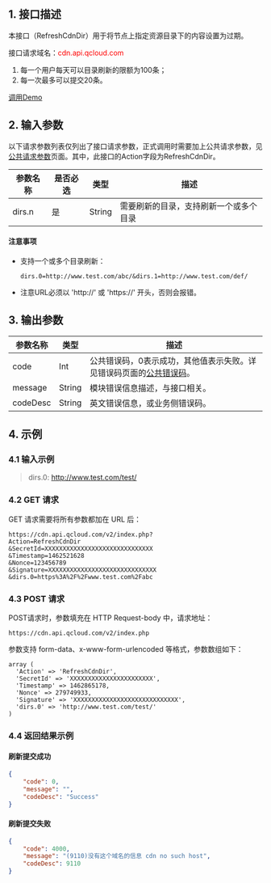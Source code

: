 ## 1. 接口描述

本接口（RefreshCdnDir）用于将节点上指定资源目录下的内容设置为过期。

接口请求域名：<font style="color:red">cdn.api.qcloud.com</font>

1) 每一个用户每天可以目录刷新的限额为100条；
2) 每一次最多可以提交20条。

[调用Demo](https://www.qcloud.com/document/product/228/1734)

## 2. 输入参数
以下请求参数列表仅列出了接口请求参数，正式调用时需要加上公共请求参数，见[公共请求参数](https://www.qcloud.com/doc/api/231/4473)页面。其中，此接口的Action字段为RefreshCdnDir。

| 参数名称   | 是否必选 | 类型     | 描述                  |
| ------ | ---- | ------ | ------------------- |
| dirs.n | 是    | String | 需要刷新的目录，支持刷新一个或多个目录 |



#### 注意事项

+ 支持一个或多个目录刷新：
    ```
    dirs.0=http://www.test.com/abc/&dirs.1=http://www.test.com/def/
    ```

+ 注意URL必须以 'http://' 或 'https://' 开头，否则会报错。


## 3. 输出参数

| 参数名称     | 类型     | 描述                                       |
| -------- | ------ | ---------------------------------------- |
| code     | Int    | 公共错误码，0表示成功，其他值表示失败。详见错误码页面的[公共错误码](https://www.qcloud.com/doc/api/231/5078#1.-.E5.85.AC.E5.85.B1.E9.94.99.E8.AF.AF.E7.A0.81)。 |
| message  | String | 模块错误信息描述，与接口相关。                          |
| codeDesc | String | 英文错误信息，或业务侧错误码。                          |




## 4. 示例

### 4.1 输入示例

> dirs.0: http://www.test.com/test/



### 4.2 GET 请求

GET 请求需要将所有参数都加在 URL 后：

```
https://cdn.api.qcloud.com/v2/index.php?
Action=RefreshCdnDir
&SecretId=XXXXXXXXXXXXXXXXXXXXXXXXXXXXXX
&Timestamp=1462521628
&Nonce=123456789
&Signature=XXXXXXXXXXXXXXXXXXXXXXXXXXXXXX
&dirs.0=https%3A%2F%2Fwww.test.com%2Fabc
```



### 4.3 POST 请求

POST请求时，参数填充在 HTTP Request-body 中，请求地址：

```
https://cdn.api.qcloud.com/v2/index.php
```

参数支持 form-data、x-www-form-urlencoded 等格式，参数数组如下：

```
array (
  'Action' => 'RefreshCdnDir',
  'SecretId' => 'XXXXXXXXXXXXXXXXXXXXXXX',
  'Timestamp' => 1462865178,
  'Nonce' => 279749933,
  'Signature' => 'XXXXXXXXXXXXXXXXXXXXXXXXXXXXX',
  'dirs.0' => 'http://www.test.com/test/'
)
```





### 4.4 返回结果示例

#### 刷新提交成功

```json
{
    "code": 0,
    "message": "",
    "codeDesc": "Success"
}
```

#### 刷新提交失败

```json
{
    "code": 4000,
    "message": "(9110)没有这个域名的信息 cdn no such host",
    "codeDesc": 9110
}
```
